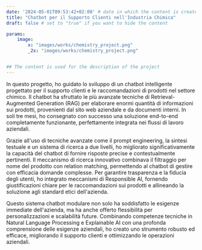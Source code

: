 ```yaml
---
date: '2024-05-01T09:53:42+02:00' # date in which the content is created - defaults to "today"
title: "Chatbot per il Supporto Clienti nell'Industria Chimica"
draft: false # set to "true" if you want to hide the content

params:
    image:  
        x: "images/works/chemistry_project.png"
        _2x: "images/works/chemistry_project.png"


## The content is used for the description of the project
---
```


In questo progetto, ho guidato lo sviluppo di un chatbot intelligente progettato per il supporto clienti e le raccomandazioni di prodotti nel settore chimico. Il chatbot ha sfruttato le più avanzate tecniche di Retrieval-Augmented Generation (RAG) per elaborare enormi quantità di informazioni sui prodotti, provenienti dal sito web aziendale e da documenti interni. In soli tre mesi, ho consegnato con successo una soluzione end-to-end completamente funzionante, perfettamente integrata nei flussi di lavoro aziendali.

Grazie all'uso di tecniche avanzate come il prompt engineering, la sintesi testuale e un sistema di ricerca a due livelli, ho migliorato significativamente la capacità del chatbot di fornire risposte precise e contestualmente pertinenti. Il meccanismo di ricerca innovativo combinava il filtraggio per nome del prodotto con relation matching, permettendo al chatbot di gestire con efficacia domande complesse. Per garantire trasparenza e la fiducia degli utenti, ho integrato meccanismi di Responsible AI, fornendo giustificazioni chiare per le raccomandazioni sui prodotti e allineando la soluzione agli standard etici dell'azienda.

Questo sistema chatbot modulare non solo ha soddisfatto le esigenze immediate dell'azienda, ma ha anche offerto flessibilità per personalizzazioni e scalabilità future. Combinando competenze tecniche in Natural Language Processing e Explainable AI con una profonda comprensione delle esigenze aziendali, ho creato uno strumento robusto ed efficace, migliorando il supporto clienti e ottimizzando le operazioni aziendali.
